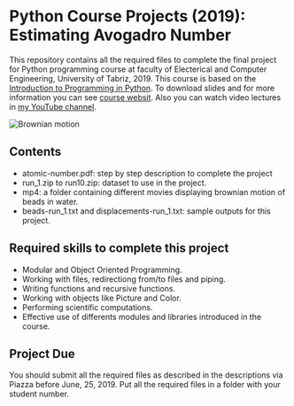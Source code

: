# Python Course Projects (2019): Estimating Avogadro Number
This repository contains all the required files to complete the final project for Python programming course at faculty of Electerical and Computer Engineering, University of Tabriz, 2019. This course is based on the [Introduction to Programming in Python](https://introcs.cs.princeton.edu/python/home/). To download slides and for more information you can see [course websit](http://www.snrazavi.ir/python-2019/). Also you can watch video lectures in [my YouTube channel](https://www.youtube.com/c/SeyedNaserRazavi/).

![Brownian motion](Python-Project.gif)

## Contents
* atomic-number.pdf: step by step description to complete the project
* run_1.zip to run10.zip: dataset to use in the project.
* mp4: a folder containing different movies displaying brownian motion of beads in water.
* beads-run_1.txt and displacements-run_1.txt: sample outputs for this project.

## Required skills to complete this project
* Modular and Object Oriented Programming.
* Working with files, redirectiong from/to files and piping.
* Writing functions and recursive functions.
* Working with objects like Picture and Color.
* Performing scientific computations.
* Effective use of differents modules and libraries introduced in the course.

## Project Due
You should submit all the required files as described in the descriptions via Piazza before June, 25, 2019. Put all the required files in a folder with your student number.
